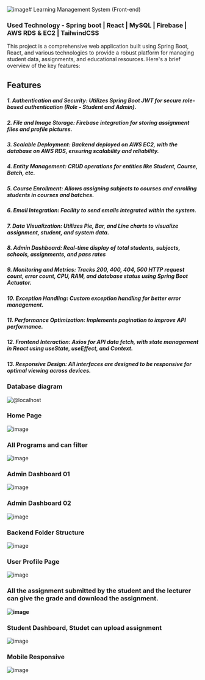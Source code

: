 ![image](https://github.com/LakshanChinthaka/Royal-academy-lms-fontend/assets/115285758/1fd85b08-ee7e-4b6a-8636-851482b9d4c0)# Learning Management System (Front-end)

### Used Technology -  Spring boot | React | MySQL | Firebase | AWS RDS & EC2 | TailwindCSS

This project is a comprehensive web application built using Spring Boot, React, and various technologies to provide a robust platform for managing student data, assignments, and educational resources. Here's a brief overview of the key features:

## Features
##### 1.  Authentication and Security: Utilizes Spring Boot JWT for secure role-based authentication (Role - Student and Admin).
##### 2. File and Image Storage: Firebase integration for storing assignment files and profile pictures.
##### 3. Scalable Deployment: Backend deployed on AWS EC2, with the database on AWS RDS, ensuring scalability and reliability.
##### 4. Entity Management: CRUD operations for entities like Student, Course, Batch, etc.
##### 5. Course Enrollment: Allows assigning subjects to courses and enrolling students in courses and batches.
##### 6. Email Integration: Facility to send emails integrated within the system.
##### 7. Data Visualization: Utilizes Pie, Bar, and Line charts to visualize assignment, student, and system data.
##### 8. Admin Dashboard: Real-time display of total students, subjects, schools, assignments, and pass rates
##### 9. Monitoring and Metrics: Tracks 200, 400, 404, 500 HTTP request count, error count, CPU, RAM, and database status using Spring Boot Actuator.
##### 10. Exception Handling: Custom exception handling for better error management.
##### 11. Performance Optimization: Implements pagination to improve API performance.
##### 12. Frontend Interaction: Axios for API data fetch, with state management in React using useState, useEffect, and Context.
##### 13. Responsive Design: All interfaces are designed to be responsive for optimal viewing across devices.


### Database diagram
![@localhost](https://github.com/LakshanChinthaka/backend-royal-lms-system/assets/115285758/189ab9f8-103f-4d34-bea0-66b69000d305)

### Home Page
![image](https://github.com/LakshanChinthaka/backend-royal-lms-system/assets/115285758/48670d4d-108d-44c8-b3c2-2c946272593f)

### All Programs and can filter
![image](https://github.com/LakshanChinthaka/backend-royal-lms-system/assets/115285758/312a690a-adf7-42e7-965d-c8b4cdb19818)

###  Admin Dashboard 01
![image](https://github.com/LakshanChinthaka/backend-royal-lms-system/assets/115285758/a6ff2a6c-0de4-4ea9-8db3-5d2b49f08e8f)

###  Admin Dashboard 02
![image](https://github.com/LakshanChinthaka/backend-royal-lms-system/assets/115285758/99c859d4-ef67-41ea-a0cd-bc685620aad6)

### Backend Folder Structure
![image](https://github.com/LakshanChinthaka/backend-royal-lms-system/assets/115285758/4db33c05-adac-45e0-966d-be891f96b645)

### User Profile Page
![image](https://github.com/LakshanChinthaka/backend-royal-lms-system/assets/115285758/e3474427-3874-447a-9817-3d72c825c677)

### All the assignment submitted by the student and the lecturer can give the grade and download the assignment.
**![image](https://github.com/LakshanChinthaka/backend-royal-lms-system/assets/115285758/6c81f7b2-61c9-466e-aa29-8499983c0f1a)**

### Student Dashboard, Studet can upload assignment 
![image](https://github.com/LakshanChinthaka/backend-royal-lms-system/assets/115285758/0e08f091-1cae-4b91-8cc6-fd2358547b98)

### Mobile Responsive 
![image](https://github.com/LakshanChinthaka/backend-royal-lms-system/assets/115285758/4e46ef9c-9c60-484f-9d96-54a14e464a4e)




